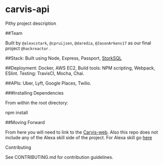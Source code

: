 # carvis-api
Pithy project description

##Team

Built by `@alexcstark`, `@cpruijsen`, `@daredia`, `@JasonArkens17` as our final project `@hackreactor` .

##Stack:
Built using Node, Express, Passport, [StorkSQL](https://www.npmjs.com/package/storkSQL)

##Deployment: 
Docker, AWS EC2, Build tools: NPM scripting, Webpack, ESlint. Testing: TravisCI, Mocha, Chai.

##APIs: 
Uber, Lyft, Google Places, Twilio. 

###Installing Dependencies

From within the root directory:

npm install

##Moving Forward

From here you will need to link to the [Carvis-web](https://github.com/complex-joins/carvis). Also this repo does not include any of the Alexa skill side of the project. For Alexa skill go [here](https://github.com/complex-joins/alexa-poc)

Contributing

See CONTRIBUTING.md for contribution guidelines.
